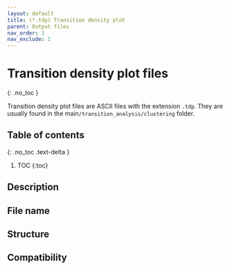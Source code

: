 ```yaml
---
layout: default
title: (*.tdp) Transition density plot
parent: Output files
nav_order: 1
nav_exclude: 1
---
```



# Transition density plot files
{: .no_toc }

Transition density plot files are ASCII files with the extension `.tdp`. They are usually found in the main`/transition_analysis/clustering` folder.

## Table of contents
{: .no_toc .text-delta }

1. TOC
{:toc}

## Description

## File name

## Structure

## Compatibility
